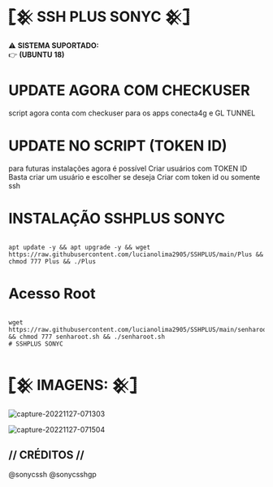 #  𓊈𒆜 SSH PLUS SONYC 𒆜𓊉

⚠ <b>SISTEMA SUPORTADO:</b></br>
👉 <b>(UBUNTU 18)</b></br>



# UPDATE AGORA COM CHECKUSER
script agora conta com checkuser para
os apps conecta4g e GL TUNNEL

# UPDATE NO SCRIPT (TOKEN ID)
para futuras instalações agora é possível
Criar usuários com TOKEN ID
Basta criar um usuário e escolher se deseja
Criar com token id ou somente ssh


# INSTALAÇÃO SSHPLUS SONYC
```

apt update -y && apt upgrade -y && wget https://raw.githubusercontent.com/lucianolima2905/SSHPLUS/main/Plus && chmod 777 Plus && ./Plus
```

# Acesso Root
```

wget https://raw.githubusercontent.com/lucianolima2905/SSHPLUS/main/senharoot.sh && chmod 777 senharoot.sh && ./senharoot.sh
# SSHPLUS SONYC
```

# 𓊈𒆜 IMAGENS: 𒆜𓊉

![capture-20221127-071303](https://user-images.githubusercontent.com/65465300/204130897-22812a11-123c-47a6-9c44-082cfdfe6b2b.png)

![capture-20221127-071504](https://user-images.githubusercontent.com/65465300/204130900-73f8fe78-8cd6-4e89-94d5-7da20b8df820.png)


## // CRÉDITOS //
@sonycssh
@sonycsshgp
